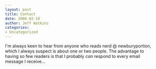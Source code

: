 ```yaml
---
layout: post
title: Contact
date: 2006-02-18
author: Jeff Watkins
categories:
- Uncategorized
---
```


I'm always keen to hear from anyone who reads nerd @ newburyportion, which I always suspect is about one or two people. The advantage to having so few readers is that I probably *can* respond to every email message I receive...

<!--contact form-->